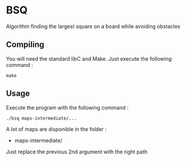 # BSQ

Algorithm finding the largest square on a board while avoiding obstacles

## Compiling
You will need the standard libC and Make.
Just execute the following command :

    make

## Usage
Execute the program with the following command :

    ./bsq maps-intermediate/...
A lot of maps are disponible in the folder : 
 - maps-intermediate/

Just replace the previous 2nd argument with the right path
